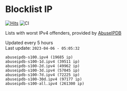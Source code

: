 # Blocklist IP

[![Hits](https://hits.seeyoufarm.com/api/count/incr/badge.svg?url=https%3A%2F%2Fgithub.com%2Fborestad%2Fblocklist-ip%2F&count_bg=%2379C83D&title_bg=%23555555&icon=&icon_color=%23E7E7E7&title=hits&edge_flat=false)](https://hits.seeyoufarm.com)  ![CI](https://img.shields.io/github/workflow/status/borestad/blocklist-ip/CI?style=flat-square)

Lists with worst IPv4 offenders, provided by [AbuseIPDB](https://www.abuseipdb.com/)

<!-- FOOTER-PLACEHOLDER -->
Updated every 5 hours<br>
Last update: `2023-04-06 - 05:05:32`
```
abuseipdb-s100.ipv4 (19685 ip)
abuseipdb-s100-1d.ipv4 (39511 ip)
abuseipdb-s100-2d.ipv4 (49962 ip)
abuseipdb-s100-3d.ipv4 (57045 ip)
abuseipdb-s100-7d.ipv4 (72225 ip)
abuseipdb-s100-30d.ipv4 (97177 ip)
abuseipdb-s100-all.ipv4 (261300 ip)
```
